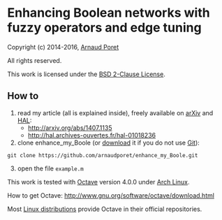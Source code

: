 # Enhancing Boolean networks with fuzzy operators and edge tuning

Copyright (c) 2014-2016, [Arnaud Poret](http://github.com/arnaudporet)

All rights reserved.

This work is licensed under the [BSD 2-Clause License](http://opensource.org/licenses/BSD-2-Clause).

## How to

1. read my article (all is explained inside), freely available on [arXiv](http://arxiv.org) and [HAL](http://hal.archives-ouvertes.fr):
    * http://arxiv.org/abs/1407.1135
    * http://hal.archives-ouvertes.fr/hal-01018236
2. clone enhance_my_Boole (or [download](http://github.com/arnaudporet/enhance_my_Boole/archive/master.zip) it if you do not use [Git](http://git-scm.com/)):
```
git clone https://github.com/arnaudporet/enhance_my_Boole.git
```
3. open the file `example.m`

This work is tested with [Octave](http://www.gnu.org/software/octave/) version 4.0.0 under [Arch Linux](http://www.archlinux.org/).

How to get Octave: http://www.gnu.org/software/octave/download.html

Most [Linux distributions](http://distrowatch.com) provide Octave in their official repositories.
